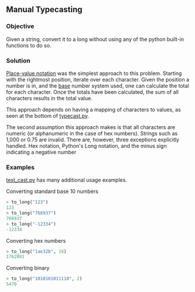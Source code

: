 ## Manual Typecasting

### Objective
Given a string, convert it to a long without using any of the python built-in
functions to do so.

### Solution
[Place-value notation](http://en.wikipedia.org/wiki/Positional_notation) was the
simplest approach to this problem. Starting with the rightmost position, iterate
over each character. Given the position a number is in, and the [base](http://en.wikipedia.org/wiki/Radix)
number system used, one can calculate the total for each character. Once the
totals have been calculated, the sum of all characters results in the total
value.

This approach depends on having a mapping of characters to values, as seen at
the bottom of [typecast.py](typecast.py).  

The second assumption this approach makes is that all characters are numeric (or alphanumeric in the case of hex numbers).
Strings such as 1,000 or 0.75 are invalid. There are, however, three exceptions
explicitly handled. Hex notation, Python's Long notation, and the minus sign
indicating a negative number

### Examples
[test_cast.py](test_cast.py) has many additional usage examples.

Converting standard base 10 numbers
```python
> to_long("123")
123
> to_long("768937")
768937
> to_long("-12334")
-12334


```
Converting hex numbers
```python
> to_long("1ae32b", 16)
1762091
```

Converting binary
```python
> to_long("1010101011110", 2)
5470
```
